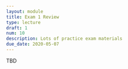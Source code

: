 ```yaml
---
layout: module
title: Exam 1 Review
type: lecture
draft: 1
num: 10
description: Lots of practice exam materials
due_date: 2020-05-07
---
```


TBD